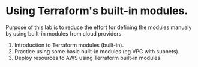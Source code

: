 
# Using Terraform's built-in modules.
Purpose of this lab is to reduce the effort for defining the modules manualy by using built-in modules from cloud providers


1. Introduction to Terraform modules (built-in).
2. Practice using some basic built-in modules (eg VPC with subnets).
3. Deploy resources to AWS using Terraform built-in modules.
